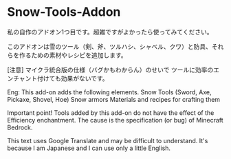 # Snow-Tools-Addon
私の自作のアドオン1つ目です。超雑ですがよかったら使ってみてください。

このアドオンは雪のツール（剣、斧、ツルハシ、シャベル、クワ）と防具、それらを作るための素材やレシピを追加します。

[注意]
マイクラ統合版の仕様（バグかもわからん）のせいで
ツールに効率のエンチャント付けても効果がないです。

Eng:
This add-on adds the following elements.
 Snow Tools (Sword, Axe, Pickaxe, Shovel, Hoe)
 Snow armors
 Materials and recipes for crafting them

Important point!
Tools added by this add-on do not have the effect of the Efficiency enchantment.
The cause is the specification (or bug) of Minecraft Bedrock.

This text uses Google Translate and may be difficult to understand.
It's because I am Japanese and I can use only a little English.
